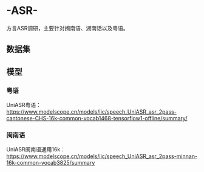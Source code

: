 # -ASR-
方言ASR调研，主要针对闽南语、湖南话以及粤语。
## 数据集

## 模型
### 粤语
UniASR粤语：https://www.modelscope.cn/models/iic/speech_UniASR_asr_2pass-cantonese-CHS-16k-common-vocab1468-tensorflow1-offline/summary/
### 闽南语
UniASR闽南语通用16k：https://www.modelscope.cn/models/iic/speech_UniASR_asr_2pass-minnan-16k-common-vocab3825/summary
